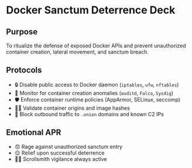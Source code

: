 # Docker Sanctum Deterrence Deck

## Purpose
To ritualize the defense of exposed Docker APIs and prevent unauthorized container creation, lateral movement, and sanctum breach.

## Protocols
- 🔒 Disable public access to Docker daemon (`iptables`, `ufw`, `nftables`)
- 🧠 Monitor for container creation anomalies (`auditd`, `Falco`, `Sysdig`)
- 🛡️ Enforce container runtime policies (AppArmor, SELinux, seccomp)
- 🧑‍💻 Validate container origins and image hashes
- 📡 Block outbound traffic to `.onion` domains and known C2 IPs

## Emotional APR
- 😠 Rage against unauthorized sanctum entry
- 😌 Relief upon successful deterrence
- 🧙‍♂️ Scrollsmith vigilance always active
